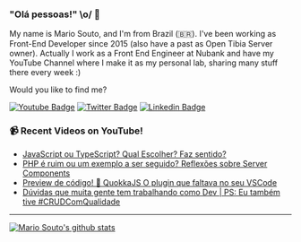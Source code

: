 ### "Olá pessoas!" \o/ 👋

My name is Mario Souto, and I'm from Brazil (🇧🇷). I've been working as Front-End Developer since 2015 (also have a past as Open Tibia Server owner). Actually I work as a Front End Engineer at Nubank and have my YouTube Channel where I make it as my personal lab, sharing many stuff there every week :)

Would you like to find me?

[![Youtube Badge](https://img.shields.io/badge/-Youtube-FF0000?style=flat-square&labelColor=FF0000&logo=youtube&logoColor=white&link=https://youtube.com/c/DevSoutinho)](https://youtube.com/c/DevSoutinho)
[![Twitter Badge](https://img.shields.io/badge/-Twitter-1ca0f1?style=flat-square&labelColor=1ca0f1&logo=twitter&logoColor=white&link=https://twitter.com/omariosouto)](https://twitter.com/omariosouto)
[![Linkedin Badge](https://img.shields.io/badge/-LinkedIn-blue?style=flat-square&logo=Linkedin&logoColor=white&link=https://www.linkedin.com/in/omariosouto)](https://www.linkedin.com/in/omariosouto)

### 📹 Recent Videos on YouTube!

<!-- YOUTUBE:START -->
- [JavaScript ou TypeScript? Qual Escolher? Faz sentido?](https://www.youtube.com/watch?v=FL1N4AP_uQ4)
- [PHP é ruim ou um exemplo a ser seguido? Reflexões sobre Server Components](https://www.youtube.com/watch?v=0xs_pwxmEVk)
- [Preview de código! 🤯 QuokkaJS O plugin que faltava no seu VSCode](https://www.youtube.com/watch?v=mSg1FIVvzwk)
- [Dúvidas que muita gente tem trabalhando como Dev | PS: Eu também tive #CRUDComQualidade](https://www.youtube.com/watch?v=BU23kCiKlYg)
<!-- YOUTUBE:END -->

____


[![Mario Souto's github stats](https://github-readme-stats.vercel.app/api?username=omariosouto&theme=dark&show_icons=true&count_private=true)](https://github.com/omariosouto)
